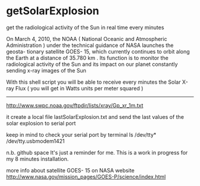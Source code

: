 getSolarExplosion
=================

get the radiological activity of the Sun in real time every minutes

On March 4, 2010, the NOAA ( National Oceanic and Atmospheric Administration ) under the technical guidance of NASA launches the geosta- tionary satellite GOES- 15, which currently continues to orbit along the Earth at a distance of 35.780 km .
Its function is to monitor the radiological activity of the Sun and its impact on our planet constantly sending x-ray images of the Sun

With this shell script you will be able to receive every minutes the Solar X-ray Flux ( you will get in Watts units per meter squared )

___

http://www.swpc.noaa.gov/ftpdir/lists/xray/Gp_xr_1m.txt

it create a local file lastSolarExplosion.txt and send the last values of the solar explosion to serial port

keep in mind to check your serial port by terminal ls /dev/tty*
/dev/tty.usbmodem1421

n.b.
github space It's just a reminder for me. This is a work in progress for my 8 minutes installation.

more info about satellite GOES- 15 on NASA website http://www.nasa.gov/mission_pages/GOES-P/science/index.html



